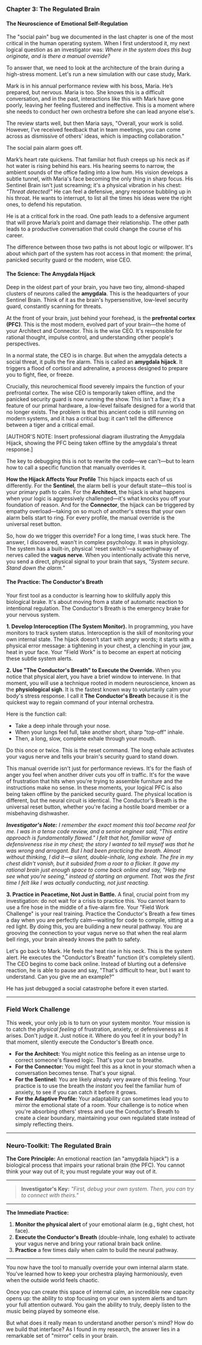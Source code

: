 ### **Chapter 3: The Regulated Brain**
#### The Neuroscience of Emotional Self-Regulation

The "social pain" bug we documented in the last chapter is one of the most critical in the human operating system. When I first understood it, my next logical question as an investigator was: *Where in the system does this bug originate, and is there a manual override?*

To answer that, we need to look at the architecture of the brain during a high-stress moment. Let's run a new simulation with our case study, Mark.

Mark is in his annual performance review with his boss, Maria. He’s prepared, but nervous. Maria is too. She knows this is a difficult conversation, and in the past, interactions like this with Mark have gone poorly, leaving her feeling flustered and ineffective. This is a moment where she needs to conduct her own orchestra before she can lead anyone else's.

The review starts well, but then Maria says, "Overall, your work is solid. However, I’ve received feedback that in team meetings, you can come across as dismissive of others' ideas, which is impacting collaboration."

The social pain alarm goes off.

Mark’s heart rate quickens. That familiar hot flush creeps up his neck as if hot water is rising behind his ears. His hearing seems to narrow, the ambient sounds of the office fading into a low hum. His vision develops a subtle tunnel, with Maria's face becoming the only thing in sharp focus. His Sentinel Brain isn't just screaming; it's a physical vibration in his chest: *"Threat detected!"* He can feel a defensive, angry response bubbling up in his throat. He wants to interrupt, to list all the times his ideas were the right ones, to defend his reputation.

He is at a critical fork in the road. One path leads to a defensive argument that will prove Maria’s point and damage their relationship. The other path leads to a productive conversation that could change the course of his career.

The difference between those two paths is not about logic or willpower. It's about which part of the system has root access in that moment: the primal, panicked security guard or the modern, wise CEO.

#### **The Science: The Amygdala Hijack**

Deep in the oldest part of your brain, you have two tiny, almond-shaped clusters of neurons called the **amygdala**. This is the headquarters of your Sentinel Brain. Think of it as the brain's hypersensitive, low-level security guard, constantly scanning for threats.

At the front of your brain, just behind your forehead, is the **prefrontal cortex (PFC)**. This is the most modern, evolved part of your brain—the home of your Architect and Connector. This is the wise CEO. It's responsible for rational thought, impulse control, and understanding other people's perspectives.

In a normal state, the CEO is in charge. But when the amygdala detects a social threat, it pulls the fire alarm. This is called an **amygdala hijack**. It triggers a flood of cortisol and adrenaline, a process designed to prepare you to fight, flee, or freeze.

Crucially, this neurochemical flood severely impairs the function of your prefrontal cortex. The wise CEO is temporarily taken offline, and the panicked security guard is now running the show. This isn't a flaw; it's a feature of our primal hardware, a low-level failsafe designed for a world that no longer exists. The problem is that this ancient code is still running on modern systems, and it has a critical bug: it can't tell the difference between a tiger and a critical email.

[AUTHOR'S NOTE: Insert professional diagram illustrating the Amygdala Hijack, showing the PFC being taken offline by the amygdala's threat response.]

The key to debugging this is not to rewrite the code—we can't—but to learn how to call a specific function that manually overrides it.

**How the Hijack Affects Your Profile**
This hijack impacts each of us differently. For the **Sentinel**, the alarm bell is your default state—this tool is your primary path to calm. For the **Architect**, the hijack is what happens when your logic is aggressively challenged—it's what knocks you off your foundation of reason. And for the **Connector**, the hijack can be triggered by empathy overload—taking on so much of another's stress that your own alarm bells start to ring. For every profile, the manual override is the universal reset button.

So, how do we trigger this override? For a long time, I was stuck here. The answer, I discovered, wasn't in complex psychology. It was in physiology. The system has a built-in, physical 'reset switch'—a superhighway of nerves called the **vagus nerve**. When you intentionally activate this nerve, you send a direct, physical signal to your brain that says, *"System secure. Stand down the alarm."*

#### **The Practice: The Conductor's Breath**

Your first tool as a conductor is learning how to skillfully apply this biological brake. It's about moving from a state of automatic reaction to intentional regulation. The Conductor's Breath is the emergency brake for your nervous system.

**1. Develop Interoception (The System Monitor).**
In programming, you have monitors to track system status. Interoception is the skill of monitoring your own internal state. The hijack doesn’t start with angry words; it starts with a physical error message: a tightening in your chest, a clenching in your jaw, heat in your face. Your "Field Work" is to become an expert at noticing these subtle system alerts.

**2. Use "The Conductor's Breath" to Execute the Override.**
When you notice that physical alert, you have a brief window to intervene. In that moment, you will use a technique rooted in modern neuroscience, known as the **physiological sigh**. It is the fastest known way to voluntarily calm your body's stress response. I call it **The Conductor's Breath** because it is the quickest way to regain command of your internal orchestra.

Here is the function call:
*   Take a deep inhale through your nose.
*   When your lungs feel full, take another short, sharp "top-off" inhale.
*   Then, a long, slow, complete exhale through your mouth.

Do this once or twice. This is the reset command. The long exhale activates your vagus nerve and tells your brain's security guard to stand down.

This manual override isn't just for performance reviews. It's for the flash of anger you feel when another driver cuts you off in traffic. It's for the wave of frustration that hits when you're trying to assemble furniture and the instructions make no sense. In these moments, your logical PFC is also being taken offline by the panicked security guard. The physical location is different, but the neural circuit is identical. The Conductor's Breath is the universal reset button, whether you're facing a hostile board member or a misbehaving dishwasher.

***Investigator's Note:*** *I remember the exact moment this tool became real for me. I was in a tense code review, and a senior engineer said, "This entire approach is fundamentally flawed." I felt that hot, familiar wave of defensiveness rise in my chest; the story I wanted to tell myself was that he was wrong and arrogant. But I had been practicing the breath. Almost without thinking, I did it—a silent, double-inhale, long exhale. The fire in my chest didn't vanish, but it subsided from a roar to a flicker. It gave my rational brain just enough space to come back online and say, "Help me see what you're seeing," instead of starting an argument. That was the first time I felt like I was actually conducting, not just reacting.*

**3. Practice in Peacetime, Not Just in Battle.**
A final, crucial point from my investigation: do not wait for a crisis to practice this. You cannot learn to use a fire hose in the middle of a five-alarm fire. Your "Field Work Challenge" is your real training. Practice the Conductor's Breath a few times a day when you are perfectly calm—waiting for code to compile, sitting at a red light. By doing this, you are building a new neural pathway. You are grooving the connection to your vagus nerve so that when the real alarm bell rings, your brain already knows the path to safety.

Let's go back to Mark. He feels the heat rise in his neck. This is the system alert. He executes the "Conductor's Breath" function (it's completely silent). The CEO begins to come back online. Instead of blurting out a defensive reaction, he is able to pause and say, "That's difficult to hear, but I want to understand. Can you give me an example?"

He has just debugged a social catastrophe before it even started.

---
### **Field Work Challenge**

This week, your only job is to turn on your system monitor. Your mission is to catch the *physical feeling* of frustration, anxiety, or defensiveness as it arises. Don't judge it. Just notice it. Where do you feel it in your body? In that moment, silently execute the Conductor's Breath once.

*   **For the Architect:** You might notice this feeling as an intense urge to correct someone's flawed logic. That's your cue to breathe.
*   **For the Connector:** You might feel this as a knot in your stomach when a conversation becomes tense. That's your signal.
*   **For the Sentinel:** You are likely already very aware of this feeling. Your practice is to use the breath the *instant* you feel the familiar hum of anxiety, to see if you can catch it before it grows.
*   **For the Adaptive Profile:** Your adaptability can sometimes lead you to mirror the emotional state of a room. Your challenge is to notice when you're absorbing others' stress and use the Conductor's Breath to create a clear boundary, maintaining your own regulated state instead of simply reflecting theirs.

---
### **Neuro-Toolkit: The Regulated Brain**

**The Core Principle:**
An emotional reaction (an "amygdala hijack") is a biological process that impairs your rational brain (the PFC). You cannot think your way out of it; you must regulate your way out of it.

---

> **Investigator's Key:**
> *"First, debug your own system. Then, you can try to connect with theirs."*

---

**The Immediate Practice:**
1.  **Monitor the physical alert** of your emotional alarm (e.g., tight chest, hot face).
2.  **Execute the Conductor's Breath** (double-inhale, long exhale) to activate your vagus nerve and bring your rational brain back online.
3.  **Practice** a few times daily when calm to build the neural pathway.

---

You now have the tool to manually override your own internal alarm state. You've learned how to keep your orchestra playing harmoniously, even when the outside world feels chaotic.

Once you can create this space of internal calm, an incredible new capacity opens up: the ability to stop focusing on your own system alerts and turn your full attention outward. You gain the ability to truly, deeply listen to the music being played by someone else.

But what does it really mean to understand another person's mind? How do we build that interface? As I found in my research, the answer lies in a remarkable set of "mirror" cells in your brain.
      